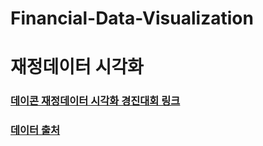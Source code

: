 # Financial-Data-Visualization
# 재정데이터 시각화

### [데이콘 재정데이터 시각화 경진대회 링크](https://dacon.io/competitions/official/235767/overview/description)
### [데이터 출처](https://www.openfiscaldata.go.kr/portal/main.do)
